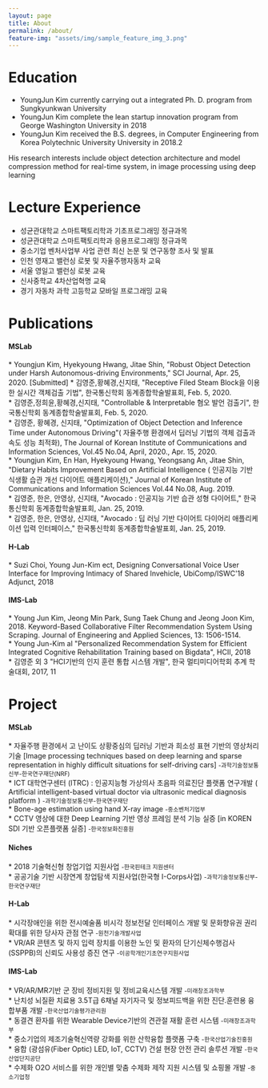 ```yaml
---
layout: page
title: About
permalink: /about/
feature-img: "assets/img/sample_feature_img_3.png"
---
```


Education
===================
* YoungJun Kim currently carrying out a integrated Ph. D. program from Sungkyunkwan University<br>
* YoungJun Kim complete the lean startup innovation program from George Washington University in 2018<br>
* YoungJun Kim received the B.S. degrees, in Computer Engineering from Korea Polytechnic University University in 2018.2<br>

His research interests include object detection architecture and model compression method for real-time system, in image processing using deep learning

Lecture Experience
===================
* 성균관대학교 스마트팩토리학과 기초프로그래밍 정규과목<br>
* 성균관대학교 스마트팩토리학과 응용프로그래밍 정규과목<br>
* 중소기업 벤처사업부 사업 관련 최신 논문 및 연구동향 조사 및 발표<br>
* 인천 영재고 밸런싱 로봇 및 자율주행자동차 교육<br>
* 서울 영일고 밸런싱 로봇 교육<br>
* 신사중학교 4차산업혁명 교육<br>
* 경기 자동차 과학 고등학교 모바일 프로그래밍 교육<br>

Publications
====================
<h4>MSLab</h4>
* Youngjun Kim, Hyekyoung Hwang, Jitae Shin, "Robust Object Detection under Harsh Autonomous-driving Environments," SCI Journal, Apr. 25, 2020. [Submitted]
* 김영준,황혜경,신지태, "Receptive Filed Steam Block을 이용한 실시간 객체검출 기법",  한국통신학회 동계종합학술발표회, Feb. 5, 2020.<br>
* 김영준,정희윤,황혜경,신지태, "Controllable & Interpretable 혐오 발언 검출기",  한국통신학회 동계종합학술발표회, Feb. 5, 2020.<br>
* 김영준, 황혜경, 신지태, "Optimization of Object Detection and Inference Time under Autonomous Driving"(	자율주행 환경에서 딥러닝 기법의 객체 검출과 속도 성능 최적화), The Journal of Korean Institute of Communications and Information Sciences, Vol.45 No.04, April, 2020., Apr. 15, 2020.<br>
* Youngjun Kim, En Han, Hyekyoung Hwang, Yeongsang An, Jitae Shin, "Dietary Habits Improvement Based on Artificial Intelligence ( 인공지능 기반 식생활 습관 개선 다이어트 애플리케이션)," Journal of Korean Institute of Communications and Information Sciences Vol.44 No.08, Aug. 2019.<br>
* 김영준, 한은, 안영상, 신지태, "Avocado : 인공지능 기반 습관 성형 다이어트," 한국통신학회 동계종합학술발표회, Jan. 25, 2019.<br>
* 김영준, 한은, 안영상, 신지태, "Avocado : 딥 러닝 기반 다이어트 다이어리 애플리케이션 입력 인터페이스," 한국통신학회 동계종합학술발표회, Jan. 25, 2019.<br>

<h4>H-Lab</h4>
* Suzi Choi, Young Jun-Kim ect, Designing Conversational Voice User Interface for Improving Intimacy of Shared Invehicle, UbiComp/ISWC'18 Adjunct, 2018<br>
		
<h4>IMS-Lab</h4>
* Young Jun Kim, Jeong Min Park, Sung Taek Chung and Jeong Joon Kim, 2018. Keyword-Based Collaborative Filter Recommendation System Using Scraping. Journal of Engineering and Applied Sciences, 13: 1506-1514. <Scopus><br> 
* Young Jun-Kim al "Personalized Recommendation System for Efficient Integrated Cognitive Rehabilitation Training based on Bigdata", HCII, 2018<br>
* 김영준 외 3 "HCI기반의 인지 훈련 통합 시스템 개발", 한국 멀티미디어학회 추계 학술대회, 2017, 11<br>

Project
====================
<h4>MSLab</h4>
* 자율주행 환경에서 고 난이도 상황중심의 딥러닝 기반과 희소성 표현 기반의 영상처리 기술 [Image processing techniques based on deep learning and sparse representation in highly difficult situations for self-driving cars]
       <small>-과학기술정보통신부-한국연구재단(NRF)</small><br>  
* ICT 대학연구센터 (ITRC) : 인공지능형 가상의사 초음파 의료진단 플랫폼 연구개발 ( Artificial intelligent-based virtual doctor via ultrasonic 
medical diagnosis platform )
      <small>-과학기술정보통신부-한국연구재단</small><br>
* Bone-age estimation using hand X-ray image
      <small>-중소벤처기업부</small><br>
* CCTV 영상에 대한 Deep Learning 기반 영상 프레임 분석 기능 실증 [in KOREN SDI 기반 오픈플랫폼 실증]
      <small>-한국정보화진흥원</small><br>
      
<h4>Niches</h4>
* 2018 기술혁신형 창업기업 지원사업
      <small>-한국핀테크 지원센터</small><br>
* 공공기술 기반 시장연계 창업탐색 지원사업(한국형 I-Corps사업)
	    <small>-과학기술정보통신부-한국연구재단</small><br>   
	    
<h4>H-Lab</h4>
* 시각장애인을 위한 전시예술품 비시각 정보전달 인터페이스 개발 및 문화향유권 권리확대를 위한 당사자 관점 연구
	    <small>-원천기술개발사업</small><br>
* VR/AR 콘텐츠 및 하지 입력 장치를 이용한 노인 및 환자의 단기신체수행검사(SSPPB)의 신뢰도 사용성 증진 연구
	    <small>-이공학개인기초연구지원사업</small><br>

<h4>IMS-Lab</h4>
* VR/AR/MR기반 군 장비 정비지원 및 정비교육시스템 개발
            <small>-미래창조과학부</small><br>
* 난치성 뇌질환 치료용 3.5T급 6채널 자기자극 및 정보피드백을 위한 진단.훈련용 융합부품 개발
             <small>-한국산업기술평가관리원</small><br>
* 동결견 환자를 위한 Wearable Device기반의 견관절 재활 훈련 시스템
             <small>-미래창조과학부</small><br>
* 중소기업의 제조기술혁신역량 강화를 위한 산학융합 플랫폼 구축
            <small>-한국산업기술진흥원</small><br>
* 융합 (광섬유(Fiber Optic) LED, IoT, CCTV) 건설 현장 안전 관리 솔루션 개발
            <small>-한국산업단지공단</small><br>
* 수제화 O2O 서비스를 위한 개인별 맞춤 수제화 제작 지원 시스템 및 쇼핑몰 개발
           <small>-중소기업청</small><br>
